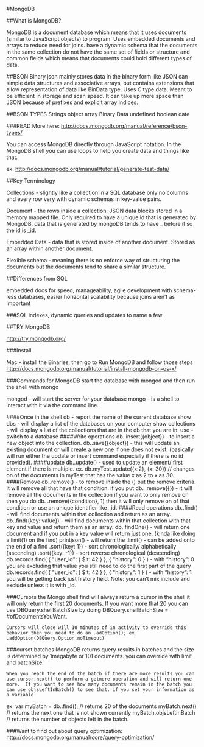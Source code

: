 #MongoDB

##What is MongoDB?

  MongoDB is a document database which means that it uses documents (similar to JavaScript objects) to program. Uses embedded documents and arrays to reduce need for joins. have a dynamic schema that the documents in the same collection do not have the same set of fields or structure and common fields which means that documents could hold different types of data.

##BSON 
    Binary json mainly stores data in the binary form like JSON can simple data structures and associative arrays, but contains extensions that allow representation of data like BinData type. Uses C type data.  Meant to be efficient in storage and scan speed. It can take up more space than JSON because of prefixes and explicit array indices.

##BSON TYPES
  Strings
  object
  array
  Binary Data
  undefined
  boolean
  date

###READ More here:
  http://docs.mongodb.org/manual/reference/bson-types/

  You can access MongoDB directly through JavaScript notation. In the MongoDB shell you can use loops to help you create data and things like that.

ex.
  http://docs.mongodb.org/manual/tutorial/generate-test-data/

##Key Terminology

Collections - slightly like a collection in a SQL database only no columns and every row very with dynamic schemas in key-value pairs.

Document - the rows inside a collection. JSON data blocks stored in a memory mapped file. Only required to have a unique id that is generated by MongoDB. data that is generated by mongoDB tends to have _ before it so the id is _id.

Embedded Data - data that is stored inside of another document. Stored as an array within another document. 

Flexible schema - meaning there is no enforce way of structuring the documents but the documents tend to share a similar structure.

##Differences from SQL

  embedded docs for speed, manageability, agile development with schema-less databases, easier horizontal scalability because joins aren’t as important

###SQL
  indexes, dynamic queries and updates to name a few

##TRY MongoDB

  http://try.mongodb.org/

###Install

Mac - install the Binaries, then go to Run MongoDB and follow those steps
    http://docs.mongodb.org/manual/tutorial/install-mongodb-on-os-x/


###Commands for MongoDB
  start the database with mongod and then run the shell with mongo
  
  mongod - will start the server for your database
  mongo - is a shell to interact with it via the command line.

####Once in the shell 
  db - report the name of the current database
  show dbs - will display a list of the databases on your computer
  show collections  - will display a list of the collections that are in the db that you are in.
  use <dbname> - switch to a database
####Write operations
  db.<collectionName>.insert({object}) - to insert a new object into the collection.
  db.<collectionName>.save({object}) - this will update an existing document or will create a new one if one does not exist. (basically will run either the update or insert command especially if there is no id provided).
####update
  db.<collectionName>.update() - used to update an element/ first element if there is multiple.
  ex.
    db.myTest.update({x:2}, {x: 30}) // changes on of the documents in myTest that has the value x as 2 to x as 30.
####Remove
  db.<collectionName>.remove() - to remove inside the () put the remove criteria. It will remove all that have that condition.
  if you put db.<collectionName> .remove({}) - it will remove all the documents in the collection
  if you want to only remove on then you do db.<collectionName> .remove({condition}, 1) then it will only remove on of that condition or use an unique identifier like _id.
####Read operations
  db.<collectionName>.find() - will find documents within that collection and return as an array.
  db.<collectionName>.find({key: value}) - will find documents within that collection with that key and value and return them as an array.
  db.<collectionName>.findOne() - will return one document and if you put in a key value will return just one. (kinda like doing a limit(1) on the find)
  printjson() - will return the 
  .limit() - can be added onto the end of a find 
  .sort({key: 1}) - sort chronologically/ alphabetically (ascending)
  .sort({key: -1}) - sort reverse chronological (descending)
  db.records.find( { "user_id": { $lt: 42 } }, { "history": 0 } ) - with “history”: 0 you are excluding that value you still need to do the first part of the query 
  db.records.find( { "user_id": { $lt: 42 } }, { "history": 1 } ) - with “history”: 1 you will be getting back just history field.
      Note: you can’t mix include and exclude unless it is with _id.

###Cursors
    the Mongo shell find will always return a cursor in the shell it will only return the first 20 documents.  If you want more that 20 you can use DBQuery.shellBatchSize by doing DBQuery.shellBatchSize = #ofDocumentsYouWant.

    Cursors will close will 10 minutes of in activity to override this behavior then you need to do an .adOption(); ex. .addOption(DBQuery.Option.noTimeout)

###cursot batches
    MongoDB returns query results in batches and the size is determined by 1megabyte or 101 documents. you can override with limit and batchSize.

    When you reach the end of the batch if there are more results you can use cursor.next() to perform a getmore operation and will return one more.  If you want to see how many documents remain in the batch you can use objsLeftInBatch() to see that. if you set your information as a variable

ex.
    var myBatch = db.<collectionName>.find(); // returns 20 of the documents
    myBatch.next() // returns the next one that is not shown currently
    myBatch.objsLeftInBatch // returns the number of objects left in the batch.

###Want to find out about query optimization:
    http://docs.mongodb.org/manual/core/query-optimization/
